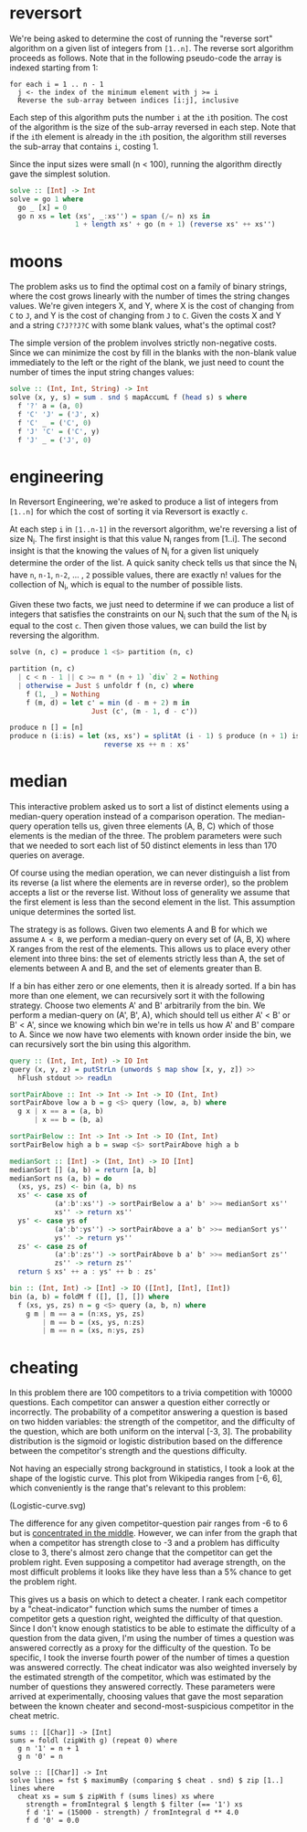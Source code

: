# reversort

We're being asked to determine the cost of running the "reverse sort" algorithm on a given list of integers from `[1..n]`. The reverse sort algorithm proceeds as follows. Note that in the following pseudo-code the array is indexed starting from 1:

```
for each i = 1 .. n - 1
  j <- the index of the minimum element with j >= i
  Reverse the sub-array between indices [i:j], inclusive
```

Each step of this algorithm puts the number `i` at the `i`th position. The cost of the algorithm is the size of the sub-array reversed in each step. Note that if the `i`th element is already in the `i`th position, the algorithm still reverses the sub-array that contains `i`, costing 1.

Since the input sizes were small (n < 100), running the algorithm directly gave the simplest solution.

```haskell
solve :: [Int] -> Int
solve = go 1 where
  go _ [x] = 0
  go n xs = let (xs', _:xs'') = span (/= n) xs in
                1 + length xs' + go (n + 1) (reverse xs' ++ xs'')
```

# moons

The problem asks us to find the optimal cost on a family of binary strings, where the cost grows linearly with the number of times the string changes values. We're given integers X, and Y, where X is the cost of changing from `C` to `J`, and Y is the cost of changing from `J` to `C`. Given the costs X and Y and a string `C?J??J?C` with some blank values, what's the optimal cost?

The simple version of the problem involves strictly non-negative costs. Since we can minimize the cost by fill in the blanks with the non-blank value immediately to the left or the right of the blank, we just need to count the number of times the input string changes values:

```haskell
solve :: (Int, Int, String) -> Int
solve (x, y, s) = sum . snd $ mapAccumL f (head s) s where
  f '?' a = (a, 0)
  f 'C' 'J' = ('J', x)
  f 'C' _ = ('C', 0)
  f 'J' 'C' = ('C', y)
  f 'J' _ = ('J', 0)
```

# engineering

In Reversort Engineering, we're asked to produce a list of integers from `[1..n]` for which the cost of sorting it via Reversort is exactly `c`.

At each step `i` in `[1..n-1]` in the reversort algorithm, we're reversing a list of size N<sub>i</sub>. The first insight is that this value N<sub>i</sub> ranges from [1..i]. The second insight is that the knowing the values of N<sub>i</sub> for a given list uniquely determine the order of the list. A quick sanity check tells us that since the N<sub>i</sub> have `n`, `n-1`, `n-2`, … , `2` possible values, there are exactly n! values for the collection of N<sub>i</sub>, which is equal to the number of possible lists.

Given these two facts, we just need to determine if we can produce a list of integers that satisfies the constraints on our N<sub>i</sub> such that the sum of the N<sub>i</sub> is equal to the cost `c`. Then given those values, we can build the list by reversing the algorithm.

```haskell
solve (n, c) = produce 1 <$> partition (n, c)

partition (n, c)
  | c < n - 1 || c >= n * (n + 1) `div` 2 = Nothing
  | otherwise = Just $ unfoldr f (n, c) where
    f (1, _) = Nothing
    f (m, d) = let c' = min (d - m + 2) m in
                    Just (c', (m - 1, d - c'))

produce n [] = [n]
produce n (i:is) = let (xs, xs') = splitAt (i - 1) $ produce (n + 1) is in
                       reverse xs ++ n : xs'
```

# median

This interactive problem asked us to sort a list of distinct elements using a median-query operation instead of a comparison operation. The median-query operation tells us, given three elements (A, B, C) which of those elements is the median of the three. The problem parameters were such that we needed to sort each list of 50 distinct elements in less than 170 queries on average.

Of course using the median operation, we can never distinguish a list from its reverse (a list where the elements are in reverse order), so the problem accepts a list or the reverse list. Without loss of generality we assume that the first element is less than the second element in the list. This assumption unique determines the sorted list.

The strategy is as follows. Given two elements A and B for which we assume `A < B`, we perform a median-query on every set of (A, B, X) where X ranges from the rest of the elements. This allows us to place every other element into three bins: the set of elements strictly less than A, the set of elements between A and B, and the set of elements greater than B.

If a bin has either zero or one elements, then it is already sorted. If a bin has more than one element, we can recursively sort it with the following strategy. Choose two elements A' and B' arbitrarily from the bin. We perform a median-query on (A', B', A), which should tell us either A' < B' or B' < A', since we knowing which bin we're in tells us how A' and B' compare to A. Since we now have two elements with known order inside the bin, we can recursively sort the bin using this algorithm.

```haskell
query :: (Int, Int, Int) -> IO Int
query (x, y, z) = putStrLn (unwords $ map show [x, y, z]) >>
  hFlush stdout >> readLn

sortPairAbove :: Int -> Int -> Int -> IO (Int, Int)
sortPairAbove low a b = g <$> query (low, a, b) where
  g x | x == a = (a, b)
      | x == b = (b, a)

sortPairBelow :: Int -> Int -> Int -> IO (Int, Int)
sortPairBelow high a b = swap <$> sortPairAbove high a b

medianSort :: [Int] -> (Int, Int) -> IO [Int]
medianSort [] (a, b) = return [a, b]
medianSort ns (a, b) = do
  (xs, ys, zs) <- bin (a, b) ns
  xs' <- case xs of
           (a':b':xs'') -> sortPairBelow a a' b' >>= medianSort xs''
           xs'' -> return xs''
  ys' <- case ys of
           (a':b':ys'') -> sortPairAbove a a' b' >>= medianSort ys''
           ys'' -> return ys''
  zs' <- case zs of
           (a':b':zs'') -> sortPairAbove b a' b' >>= medianSort zs''
           zs'' -> return zs''
  return $ xs' ++ a : ys' ++ b : zs'

bin :: (Int, Int) -> [Int] -> IO ([Int], [Int], [Int])
bin (a, b) = foldM f ([], [], []) where
  f (xs, ys, zs) n = g <$> query (a, b, n) where
    g m | m == a = (n:xs, ys, zs)
        | m == b = (xs, ys, n:zs)
        | m == n = (xs, n:ys, zs)
```

# cheating

In this problem there are 100 competitors to a trivia competition with 10000 questions. Each competitor can answer a question either correctly or incorrectly. The probability of a competitor answering a question is based on two hidden variables: the strength of the competitor, and the difficulty of the question, which are both uniform on the interval [-3, 3]. The probability distribution is the sigmoid or logistic distribution based on the difference between the competitor's strength and the questions difficulty.

Not having an especially strong background in statistics, I took a look at the shape of the logistic curve. This plot from Wikipedia ranges from [-6, 6], which conveniently is the range that's relevant to this problem:

(Logistic-curve.svg)

The difference for any given competitor-question pair ranges from -6 to 6 but is [concentrated in the middle](https://en.wikipedia.org/wiki/Triangular_distribution). However, we can infer from the graph that when a competitor has strength close to -3 and a problem has difficulty close to 3, there's almost zero change that the competitor can get the problem right. Even supposing a competitor had average strength, on the most difficult problems it looks like they have less than a 5% chance to get the problem right.

This gives us a basis on which to detect a cheater. I rank each competitor by a "cheat-indicator" function which sums the number of times a competitor gets a question right, weighted the difficulty of that question. Since I don't know enough statistics to be able to estimate the difficulty of a question from the data given, I'm using the number of times a question was answered correctly as a proxy for the difficulty of the question. To be specific, I took the inverse fourth power of the number of times a question was answered correctly. The cheat indicator was also weighted inversely by the estimated strength of the competitor, which was estimated by the number of questions they answered correctly. These parameters were arrived at experimentally, choosing values that gave the most separation between the known cheater and second-most-suspicious competitor in the cheat metric.

```
sums :: [[Char]] -> [Int]
sums = foldl (zipWith g) (repeat 0) where
  g n '1' = n + 1
  g n '0' = n

solve :: [[Char]] -> Int
solve lines = fst $ maximumBy (comparing $ cheat . snd) $ zip [1..] lines where
  cheat xs = sum $ zipWith f (sums lines) xs where
    strength = fromIntegral $ length $ filter (== '1') xs
    f d '1' = (15000 - strength) / fromIntegral d ** 4.0
    f d '0' = 0.0
```
